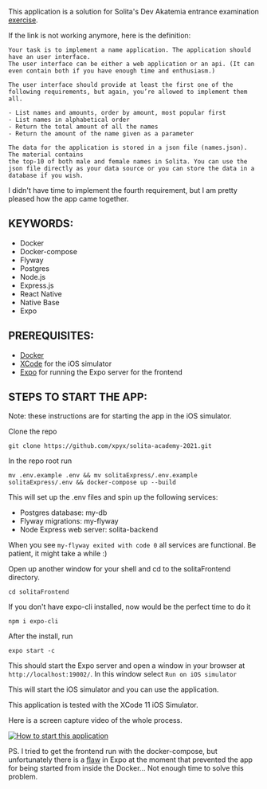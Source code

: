 This application is a solution for Solita's Dev Akatemia entrance examination [exercise](https://github.com/solita/dev-academy-2021).

If the link is not working anymore, here is the definition:

    Your task is to implement a name application. The application should have an user interface.
    The user interface can be either a web application or an api. (It can even contain both if you have enough time and enthusiasm.)

    The user interface should provide at least the first one of the following requirements, but again, you’re allowed to implement them all.

    - List names and amounts, order by amount, most popular first
    - List names in alphabetical order
    - Return the total amount of all the names
    - Return the amount of the name given as a parameter
    
    The data for the application is stored in a json file (names.json). The material contains
    the top-10 of both male and female names in Solita. You can use the json file directly as your data source or you can store the data in a database if you wish.

I didn't have time to implement the fourth requirement, but I am pretty pleased how the app came together.

## KEYWORDS:

- Docker
- Docker-compose
- Flyway
- Postgres
- Node.js
- Express.js
- React Native
- Native Base
- Expo

## PREREQUISITES:

- [Docker](https://www.docker.com/products/docker-desktop)
- [XCode](https://developer.apple.com/xcode/) for the iOS simulator
- [Expo](https://github.com/expo/expo-cli) for running the Expo server for the frontend

## STEPS TO START THE APP:

Note: these instructions are for starting the app in the iOS simulator.

Clone the repo

    git clone https://github.com/xpyx/solita-academy-2021.git

In the repo root run 

    mv .env.example .env && mv solitaExpress/.env.example solitaExpress/.env && docker-compose up --build

This will set up the .env files and spin up the following services:

- Postgres database: my-db
- Flyway migrations: my-flyway
- Node Express web server: solita-backend

When you see `my-flyway exited with code 0` all services are functional. Be patient, it might take a while :)

Open up another window for your shell and cd to the solitaFrontend directory.

    cd solitaFrontend
    
If you don't have expo-cli installed, now would be the perfect time to do it

    npm i expo-cli

After the install, run
    
    expo start -c

This should start the Expo server and open a window in your browser at `http://localhost:19002/`. In this window select `Run on iOS simulator`

This will start the iOS simulator and you can use the application.

This application is tested with the XCode 11 iOS Simulator.

Here is a screen capture video of the whole process.

[![How to start this application](https://img.youtube.com/vi/qkDK1kZ4PvY/0.jpg)](https://www.youtube.com/watch?v=qkDK1kZ4PvY
 "Solita Dev Academy 2021 programming assignment")

PS. I tried to get the frontend run with the docker-compose, but unfortunately there is a [flaw](https://github.com/expo/expo-cli/issues/866) in Expo at the moment that prevented the app for being started from inside the Docker... Not enough time to solve this problem.